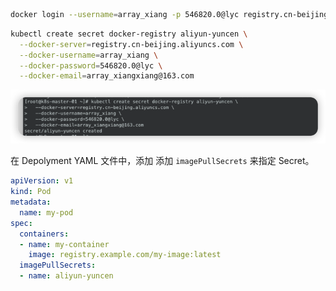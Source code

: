 ```sh
docker login --username=array_xiang -p 546820.0@lyc registry.cn-beijing.aliyuncs.com
```



```sh
kubectl create secret docker-registry aliyun-yuncen \
  --docker-server=registry.cn-beijing.aliyuncs.com \
  --docker-username=array_xiang \
  --docker-password=546820.0@lyc \
  --docker-email=array_xiangxiang@163.com
```

![image-20241225153620218](images/%E5%88%9B%E5%BB%BA%E8%AE%A4%E8%AF%81%E7%94%A8%E4%BA%8E%E4%B8%8B%E6%8B%89%E7%A7%81%E6%9C%89%E9%95%9C%E5%83%8F/image-20241225153620218.png)



在 Depolyment YAML 文件中，添加 添加 `imagePullSecrets` 来指定 Secret。

```yaml
apiVersion: v1
kind: Pod
metadata:
  name: my-pod
spec:
  containers:
  - name: my-container
    image: registry.example.com/my-image:latest
  imagePullSecrets:
  - name: aliyun-yuncen
```

